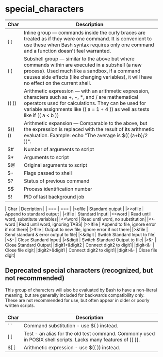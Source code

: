 special_characters
==================


| Char | Description |
| --- | --- |
|{ }                                                                                                                                                                                                                                            |Inline group — commands inside the curly braces are treated as if they were one command. It is convenient to use these when Bash syntax requires only one command and a function doesn't feel warranted.                                       |
|( )                                                                                                                                                                                                                                            |Subshell group — similar to the above but where commands within are executed in a subshell (a new process). Used much like a sandbox, if a command causes side effects (like changing variables), it will have no effect on the current shell. |
|(( ))                                                                                                                                                                                                                                          |Arithmetic expression — with an arithmetic expression, characters such as +, -, *, and / are mathematical operators used for calculations. They can be used for variable assignments like (( a = 1 + 4 )) as well as tests like if (( a < b )) |
|$(( ))                                                                                                                                                                                                                                         |Arithmetic expansion — Comparable to the above, but the expression is replaced with the result of its arithmetic evaluation. Example: echo "The average is $(( (a+b)/2 ))".                                                                    |
| $#  	| Number of arguments to script| 
| $* 	| Arguments to script| 
| $@ 	| Original arguments to script| 
| $- 	    | Flags passed to shell| 
| $? 	| Status of previous command| 
| $$ 	| Process identification number| 
| $! 	| PID of last background job| 



| Char | Decription |
| === | === |
|>ofile 	|	Standard output |
|>>ofile 	| 	Append to standard output |
|<ifile 	| 	Standard Input|
|<<word 	| 	Read until word, substitute variables|
|<<\word 	| 	Read until word, no substitution|
|<<-word 	|	Read until word, ignoring TABS|
|>>!file 	|	Append to file, ignore error if not there|
|>!file 	|	Output to new file, ignore error if not there|
|>&file 	|	Send standard & error output to file|
|<&digit 	|	Switch Standard Input to file|
|<&- 	|	Close Standard Input|
|>&digit 	|	Switch Standard Output to file|
|>&- 	|	Close Standard Output|
|digit1<&digit2 |	Connect digit2 to digit1|
|digit<&- 	|	Close file digit|
|digit2>&digit1 |	Connect digit2 to digit1|
|digit>&- 	|	Close file digit|



## Deprecated special characters (recognized, but not recommended)

This group of characters will also be evaluated by Bash to have a non-literal meaning, but are generally included for backwards compatibility only. These are not recommended for use, but often appear in older or poorly written scripts.

| Char | Description |
| ---  | --- |
| \` ` | Command substitution - use $( ) instead. |
| [ ] | Test - an alias for the old test command. Commonly used in POSIX shell scripts. Lacks many features of [[ ]]. |
| \$[ ] | Arithmetic expression - use $(( )) instead. |
